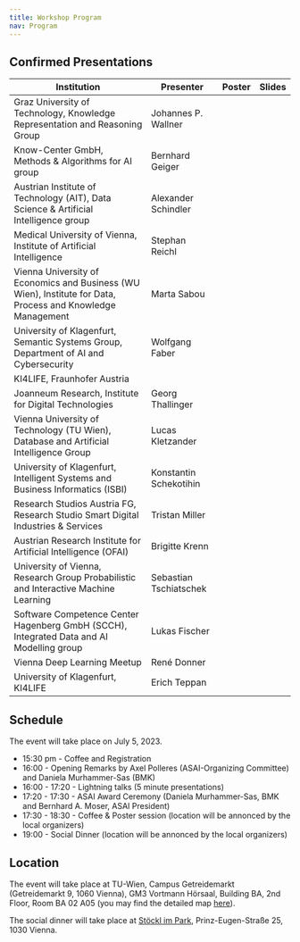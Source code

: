```yaml
---
title: Workshop Program
nav: Program
---
```


## Confirmed Presentations

| Institution | Presenter | Poster | Slides |
| ----------- | --------- | ------ | ------ |
| Graz University of Technology, Knowledge Representation and Reasoning Group | Johannes P. Wallner | | |
| Know-Center GmbH, Methods & Algorithms for AI group | Bernhard Geiger | | |
| Austrian Institute of Technology (AIT), Data Science & Artificial Intelligence group | Alexander Schindler | | |
| Medical University of Vienna, Institute of Artificial Intelligence | Stephan Reichl |
| Vienna University of Economics and Business (WU Wien), Institute for Data, Process and Knowledge Management | Marta Sabou | | |
| University of Klagenfurt, Semantic Systems Group, Department of AI and Cybersecurity | Wolfgang Faber | | |
| KI4LIFE, Fraunhofer Austria | | | |
| Joanneum Research, Institute for Digital Technologies | Georg Thallinger | | |
| Vienna University of Technology (TU Wien), Database and Artificial Intelligence Group | Lucas Kletzander | | |
| University of Klagenfurt, Intelligent Systems and Business Informatics (ISBI) | Konstantin Schekotihin | | |
| Research Studios Austria FG, Research Studio Smart Digital Industries & Services | Tristan Miller | | |
| Austrian Research Institute for Artificial Intelligence (OFAI) | Brigitte	Krenn | | |
| University of Vienna, Research Group Probabilistic and Interactive Machine Learning | Sebastian Tschiatschek | | |
| Software Competence Center Hagenberg GmbH (SCCH), Integrated Data and AI Modelling group | Lukas Fischer | | |
| Vienna Deep Learning Meetup | René Donner | | |
| University of Klagenfurt, KI4LIFE| Erich Teppan | | |



## Schedule

The event will take place on July 5, 2023.

- 15:30 pm - Coffee and Registration
- 16:00 - Opening Remarks by Axel Polleres (ASAI-Organizing Committee) and Daniela Murhammer-Sas (BMK)
- 16:00 - 17:20 - Lightning talks (5 minute presentations)
- 17:20 - 17:30 - ASAI Award Ceremony (Daniela Murhammer-Sas, BMK and Bernhard A. Moser, ASAI President) 
- 17:30 - 18:30 - Coffee & Poster session (location will be annonced by the local organizers)
- 19:00 - Social Dinner (location will be annonced by the local organizers)

## Location

The event will take place at TU-Wien, Campus Getreidemarkt (Getreidemarkt 9, 1060 Vienna), GM3 Vortmann Hörsaal, Building BA, 2nd Floor, Room BA 02 A05 (you may find the detailed map [here](https://tuw-maps.tuwien.ac.at/?q=BA02A05)). 

The social dinner will take place at [Stöckl im Park](https://www.stoecklimpark.at/), Prinz-Eugen-Straße 25, 1030 Vienna.
